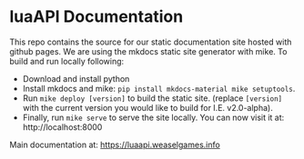 # luaAPI Documentation
This repo contains the source for our static documentation site hosted with github pages.
We are using the mkdocs static site generator with mike. To build and run locally following:
- Download and install python
- Install mkdocs and mike: `pip install mkdocs-material mike setuptools`.
- Run `mike deploy [version]` to build the static site. (replace `[version]` with the current version you would like to build for I.E. v2.0-alpha).
- Finally, run `mike serve` to serve the site locally.
You can now visit it at: http://localhost:8000

Main documentation at: https://luaapi.weaselgames.info
